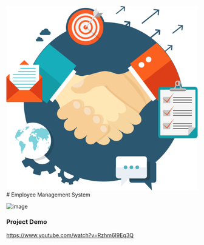 ![image](./ems-frontend/public/logo.png)# Employee Management System

![image](https://firebasestorage.googleapis.com/v0/b/iee-ecom.appspot.com/o/project%20images%2FEMS.png?alt=media&token=432729ae-afe2-4370-845a-563bf1510e6b)

### Project Demo

https://www.youtube.com/watch?v=Rzhm6I9Eq3Q
